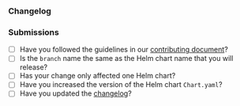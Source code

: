 ### Changelog

### Submissions
* [ ] Have you followed the guidelines in our [contributing document](CONTRIBUTING.md)?
* [ ] Is the `branch` name the same as the Helm chart name that you will release?
* [ ] Has your change only affected one Helm chart?
* [ ] Have you increased the version of the Helm chart `Chart.yaml`?
* [ ] Have you updated the [changelog](CHANGELOG.md)?
